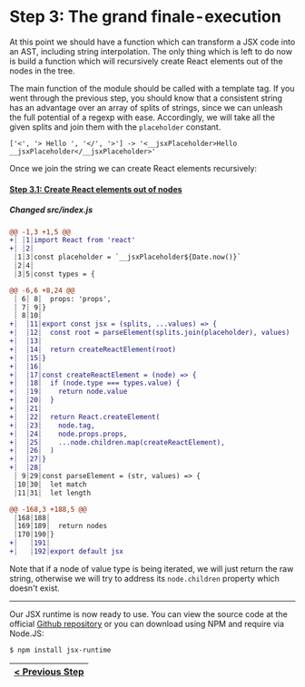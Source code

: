 # Step 3: The grand finale - execution

[//]: # (head-end)


At this point we should have a function which can transform a JSX code into an AST, including string interpolation. The only thing which is left to do now is build a function which will recursively create React elements out of the nodes in the tree.

The main function of the module should be called with a template tag. If you went through the previous step, you should know that a consistent string has an advantage over an array of splits of strings, since we can unleash the full potential of a regexp with ease. Accordingly, we will take all the given splits and join them with the `placeholder` constant.

```
['<', '> Hello ', '</', '>'] -> '<__jsxPlaceholder>Hello __jsxPlaceholder</__jsxPlaceholder>'
```

Once we join the string we can create React elements recursively:

[{]: <helper> (diffStep 3.1)

#### [Step 3.1: Create React elements out of nodes](https://github.com/DAB0mB/jsx-runtime/commit/56cb516)

##### Changed src&#x2F;index.js
```diff
@@ -1,3 +1,5 @@
+┊ ┊1┊import React from 'react'
+┊ ┊2┊
 ┊1┊3┊const placeholder = `__jsxPlaceholder${Date.now()}`
 ┊2┊4┊
 ┊3┊5┊const types = {
```
```diff
@@ -6,6 +8,24 @@
 ┊ 6┊ 8┊  props: 'props',
 ┊ 7┊ 9┊}
 ┊ 8┊10┊
+┊  ┊11┊export const jsx = (splits, ...values) => {
+┊  ┊12┊  const root = parseElement(splits.join(placeholder), values)
+┊  ┊13┊
+┊  ┊14┊  return createReactElement(root)
+┊  ┊15┊}
+┊  ┊16┊
+┊  ┊17┊const createReactElement = (node) => {
+┊  ┊18┊  if (node.type === types.value) {
+┊  ┊19┊    return node.value
+┊  ┊20┊  }
+┊  ┊21┊
+┊  ┊22┊  return React.createElement(
+┊  ┊23┊    node.tag,
+┊  ┊24┊    node.props.props,
+┊  ┊25┊    ...node.children.map(createReactElement),
+┊  ┊26┊  )
+┊  ┊27┊}
+┊  ┊28┊
 ┊ 9┊29┊const parseElement = (str, values) => {
 ┊10┊30┊  let match
 ┊11┊31┊  let length
```
```diff
@@ -168,3 +188,5 @@
 ┊168┊188┊
 ┊169┊189┊  return nodes
 ┊170┊190┊}
+┊   ┊191┊
+┊   ┊192┊export default jsx
```

[}]: #

Note that if a node of value type is being iterated, we will just return the raw string, otherwise we will try to address its `node.children` property which doesn't exist.

---

Our JSX runtime is now ready to use. You can view the source code at the official [Github repository](https://github.com/DAB0mB/jsx-runtime) or you can download using NPM and require via Node.JS:

    $ npm install jsx-runtime


[//]: # (foot-start)

[{]: <helper> (navStep)

| [< Previous Step](https://github.com/DAB0mB/jsx-runtime/tree/master@0.1.0/.tortilla/manuals/views/step2.md) |
|:----------------------|

[}]: #
